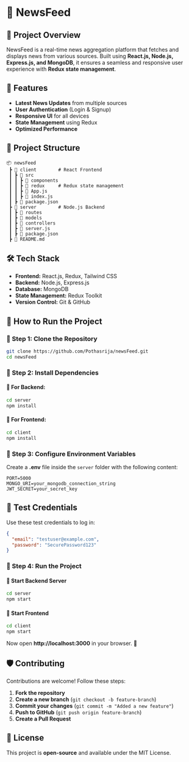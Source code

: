 # 📰 NewsFeed

## 📌 Project Overview
NewsFeed is a real-time news aggregation platform that fetches and displays news from various sources. Built using **React.js, Node.js, Express.js, and MongoDB**, it ensures a seamless and responsive user experience with **Redux state management**.

## 🚀 Features
- **Latest News Updates** from multiple sources
- **User Authentication** (Login & Signup)
- **Responsive UI** for all devices
- **State Management** using Redux
- **Optimized Performance**

## 📂 Project Structure
```
📦 newsFeed
 ┣ 📂 client        # React Frontend
 ┃ ┣ 📂 src
 ┃ ┃ ┣ 📂 components
 ┃ ┃ ┣ 📂 redux     # Redux state management
 ┃ ┃ ┣ 📜 App.js
 ┃ ┃ ┣ 📜 index.js
 ┃ ┣ 📜 package.json
 ┣ 📂 server        # Node.js Backend
 ┃ ┣ 📂 routes
 ┃ ┣ 📂 models
 ┃ ┣ 📂 controllers
 ┃ ┣ 📜 server.js
 ┃ ┣ 📜 package.json
 ┣ 📜 README.md
```

## 🛠️ Tech Stack
- **Frontend:** React.js, Redux, Tailwind CSS  
- **Backend:** Node.js, Express.js  
- **Database:** MongoDB  
- **State Management:** Redux Toolkit  
- **Version Control:** Git & GitHub  

## 🚀 How to Run the Project

### 🔹 Step 1: Clone the Repository
```bash
git clone https://github.com/Pothasrija/newsFeed.git
cd newsFeed
```

### 🔹 Step 2: Install Dependencies
#### 📌 For Backend:
```bash
cd server
npm install
```
#### 📌 For Frontend:
```bash
cd client
npm install
```

### 🔹 Step 3: Configure Environment Variables
Create a **.env** file inside the `server` folder with the following content:
```env
PORT=5000
MONGO_URI=your_mongodb_connection_string
JWT_SECRET=your_secret_key
```

## 🔐 Test Credentials
Use these test credentials to log in:
```json
{
  "email": "testuser@example.com",
  "password": "SecurePassword123"
}
```

### 🔹 Step 4: Run the Project
#### 🚀 Start Backend Server
```bash
cd server
npm start
```
#### 🚀 Start Frontend
```bash
cd client
npm start
```
Now open **http://localhost:3000** in your browser. 🎉  

## 🛡️ Contributing  
Contributions are welcome! Follow these steps:
1. **Fork the repository**  
2. **Create a new branch** (`git checkout -b feature-branch`)  
3. **Commit your changes** (`git commit -m "Added a new feature"`)  
4. **Push to GitHub** (`git push origin feature-branch`)  
5. **Create a Pull Request**  

## 📜 License
This project is **open-source** and available under the MIT License.


